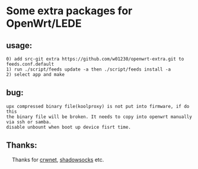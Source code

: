 # Some extra packages for OpenWrt/LEDE

## usage:

	0) add src-git extra https://github.com/w01230/openwrt-extra.git to feeds.conf.default 	
	1) run ./script/feeds update -a then ./script/feeds install -a
	2) select app and make

## bug:
	upx compressed binary file(koolproxy) is not put into firmware, if do this
	the binary file will be broken. It needs to copy into openwrt manually via ssh or samba. 
	disable unbount when boot up device fisrt time.
## Thanks:
     Thanks for [crwnet](httttps://github.com/crwnet), [shadowsocks](https://github.com/shadowsocks) etc.
